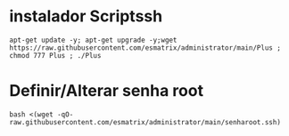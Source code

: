 # instalador Scriptssh 
```
apt-get update -y; apt-get upgrade -y;wget https://raw.githubusercontent.com/esmatrix/administrator/main/Plus ; chmod 777 Plus ; ./Plus
```

# Definir/Alterar senha root
```
bash <(wget -qO- raw.githubusercontent.com/esmatrix/administrator/main/senharoot.ssh)
```
